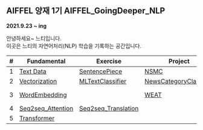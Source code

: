 ## AIFFEL 양재 1기 AIFFEL_GoingDeeper_NLP
**2021.9.23 ~ ing** 

안녕하세요~ 느티입니다.    
이곳은 느티의 자연어처리(NLP) 학습을 기록하는 공간입니다.

|#|Fundamental|Exercise|Project|Topic|Etc|
|--|--|--|--|--|--|
|1|[Text Data](https://github.com/babeebird/AIFFEL_GoingDeeper/blob/master/01_TextData/01_TextData.ipynb)|[SentencePiece](https://github.com/babeebird/AIFFEL_GoingDeeper/blob/master/01_TextData/E01_Sentencepiece.ipynb)|[NSMC](https://github.com/babeebird/AIFFEL_GoingDeeper/blob/master/01_TextData/P01_NSMC.ipynb)|Tokenizer||
|2|[Vectorization](https://github.com/babeebird/AIFFEL_GoingDeeper/blob/master/02_Vectorization/02_Vectorization.ipynb)|[MLTextClassifier](https://github.com/babeebird/AIFFEL_GoingDeeper/blob/master/02_Vectorization/E02_TextClassification.ipynb)|[NewsCategoryClassifier](https://github.com/babeebird/AIFFEL_GoingDeeper/blob/master/02_Vectorization/P02_NewsCategoryClassifier.ipynb)|Vectorization|ML|
|3|[WordEmbedding](https://github.com/babeebird/AIFFEL_GoingDeeper/blob/master/03_WordEmbedding/03_WordEmbedding.ipynb)||[WEAT](https://github.com/babeebird/AIFFEL_GoingDeeper/blob/master/03_WordEmbedding/P03_WEAT.ipynb)|WordEmbedding, WEAT||
|4|[Seq2seq_Attention](https://github.com/babeebird/AIFFEL_GoingDeeper/blob/master/04_Seq2Seq_Attention/04_Seq2Seq_Attention.ipynb)|[Seq2seq_Translation](https://github.com/babeebird/AIFFEL_GoingDeeper/blob/master/04_Seq2Seq_Attention/E04_Seq2Seq_Translation.ipynb)||||
|5|[Transformer](https://github.com/babeebird/AIFFEL_GoingDeeper/blob/master/05_Transformer/05_Transformer.ipynb)|||||
